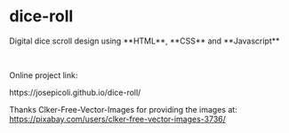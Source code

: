 # dice-roll

<p>Digital dice scroll design using **HTML**, **CSS** and **Javascript**</p><br>


<p>Online project link:</p> https://josepicoli.github.io/dice-roll/


Thanks Clker-Free-Vector-Images for providing the images at: https://pixabay.com/users/clker-free-vector-images-3736/
